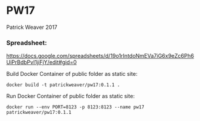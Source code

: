 # PW17

Patrick Weaver
2017
### Spreadsheet:
https://docs.google.com/spreadsheets/d/19o1rIntdoNmEVa7iG6x9eZc6Ph6UiPrBdbPvI1jiFjY/edit#gid=0


Build Docker Container of public folder as static site:

`docker build -t patrickweaver/pw17:0.1.1 .`

Run Docker Container of public folder as static site:

`docker run --env PORT=8123 -p 8123:8123 --name pw17 patrickweaver/pw17:0.1.1`

